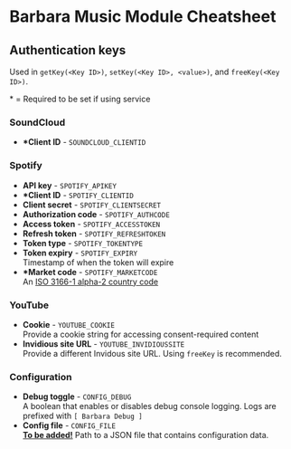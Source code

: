 # Barbara Music Module Cheatsheet

## Authentication keys

Used in `getKey(<Key ID>)`, `setKey(<Key ID>, <value>)`, and `freeKey(<Key ID>)`.

\* = Required to be set if using service

### SoundCloud

- **\*Client ID** - `SOUNDCLOUD_CLIENTID`

### Spotify

- **API key** - `SPOTIFY_APIKEY`
- **\*Client ID** - `SPOTIFY_CLIENTID`
- **Client secret** - `SPOTIFY_CLIENTSECRET`
- **Authorization code** - `SPOTIFY_AUTHCODE`
- **Access token** - `SPOTIFY_ACCESSTOKEN`
- **Refresh token** - `SPOTIFY_REFRESHTOKEN`
- **Token type** - `SPOTIFY_TOKENTYPE`
- **Token expiry** - `SPOTIFY_EXPIRY` <br> Timestamp of when the token will expire
- **\*Market code** - `SPOTIFY_MARKETCODE` <br> An [ISO 3166-1 alpha-2 country code](https://en.wikipedia.org/wiki/ISO_3166-1_alpha-2)

### YouTube

- **Cookie** - `YOUTUBE_COOKIE` <br> Provide a cookie string for accessing consent-required content
- **Invidious site URL** - `YOUTUBE_INVIDIOUSSITE` <br> Provide a different Invidous site URL. Using `freeKey` is recommended.

### Configuration

- **Debug toggle** - `CONFIG_DEBUG` <br> A boolean that enables or disables debug console logging. Logs are prefixed with `[ Barbara Debug ]`
- **Config file** - `CONFIG_FILE` <br> <u>**To be added!**</u> Path to a JSON file that contains configuration data.
